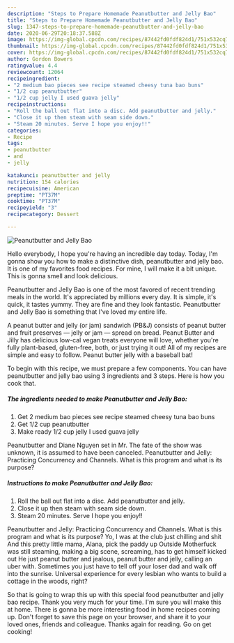 ```yaml
---
description: "Steps to Prepare Homemade Peanutbutter and Jelly Bao"
title: "Steps to Prepare Homemade Peanutbutter and Jelly Bao"
slug: 1347-steps-to-prepare-homemade-peanutbutter-and-jelly-bao
date: 2020-06-29T20:18:37.588Z
image: https://img-global.cpcdn.com/recipes/87442fd0fdf824d1/751x532cq70/peanutbutter-and-jelly-bao-recipe-main-photo.jpg
thumbnail: https://img-global.cpcdn.com/recipes/87442fd0fdf824d1/751x532cq70/peanutbutter-and-jelly-bao-recipe-main-photo.jpg
cover: https://img-global.cpcdn.com/recipes/87442fd0fdf824d1/751x532cq70/peanutbutter-and-jelly-bao-recipe-main-photo.jpg
author: Gordon Bowers
ratingvalue: 4.4
reviewcount: 12064
recipeingredient:
- "2 medium bao pieces see recipe steamed cheesy tuna bao buns"
- "1/2 cup peanutbutter"
- "1/2 cup jelly I used guava jelly"
recipeinstructions:
- "Roll the ball out flat into a disc. Add peanutbutter and jelly."
- "Close it up then steam with seam side down."
- "Steam 20 minutes. Serve I hope you enjoy!!"
categories:
- Recipe
tags:
- peanutbutter
- and
- jelly

katakunci: peanutbutter and jelly 
nutrition: 154 calories
recipecuisine: American
preptime: "PT37M"
cooktime: "PT37M"
recipeyield: "3"
recipecategory: Dessert

---
```



![Peanutbutter and Jelly Bao](https://img-global.cpcdn.com/recipes/87442fd0fdf824d1/751x532cq70/peanutbutter-and-jelly-bao-recipe-main-photo.jpg)

Hello everybody, I hope you're having an incredible day today. Today, I'm gonna show you how to make a distinctive dish, peanutbutter and jelly bao. It is one of my favorites food recipes. For mine, I will make it a bit unique. This is gonna smell and look delicious.

Peanutbutter and Jelly Bao is one of the most favored of recent trending meals in the world. It's appreciated by millions every day. It is simple, it's quick, it tastes yummy. They are fine and they look fantastic. Peanutbutter and Jelly Bao is something that I've loved my entire life.

A peanut butter and jelly (or jam) sandwich (PB&amp;J) consists of peanut butter and fruit preserves — jelly or jam — spread on bread. Peanut Butter and Jilly has delicious low-cal vegan treats everyone will love, whether you&#39;re fully plant-based, gluten-free, both, or just trying it out! All of my recipes are simple and easy to follow. Peanut butter jelly with a baseball bat!


To begin with this recipe, we must prepare a few components. You can have peanutbutter and jelly bao using 3 ingredients and 3 steps. Here is how you cook that.

<!--inarticleads1-->

##### The ingredients needed to make Peanutbutter and Jelly Bao:

1. Get 2 medium bao pieces see recipe steamed cheesy tuna bao buns
1. Get 1/2 cup peanutbutter
1. Make ready 1/2 cup jelly I used guava jelly


Peanutbutter and Diane Nguyen set in Mr. The fate of the show was unknown, it is assumed to have been canceled. Peanutbutter and Jelly: Practicing Concurrency and Channels. What is this program and what is its purpose? 

<!--inarticleads2-->

##### Instructions to make Peanutbutter and Jelly Bao:

1. Roll the ball out flat into a disc. Add peanutbutter and jelly.
1. Close it up then steam with seam side down.
1. Steam 20 minutes. Serve I hope you enjoy!!


Peanutbutter and Jelly: Practicing Concurrency and Channels. What is this program and what is its purpose? Yo, I was at the club just chilling and shit And this pretty little mama, Alana, pick the paddy up Outside Motherfuck was still steaming, making a big scene, screaming, has to get himself kicked out He just peanut butter and jealous, peanut butter and jelly, calling an uber with. Sometimes you just have to tell off your loser dad and walk off into the sunrise. Universal experience for every lesbian who wants to build a cottage in the woods, right? 

So that is going to wrap this up with this special food peanutbutter and jelly bao recipe. Thank you very much for your time. I'm sure you will make this at home. There is gonna be more interesting food in home recipes coming up. Don't forget to save this page on your browser, and share it to your loved ones, friends and colleague. Thanks again for reading. Go on get cooking!
